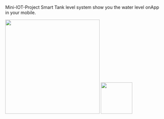 Mini-IOT-Project
Smart Tank level system show you the water level  onApp in your mobile.

<img src="[https://your-image-url.type](https://user-images.githubusercontent.com/29107541/170829414-c78198ef-e234-41bf-bb72-2e4ab427a05b.jpeg)" width="300">
<img src="[https://your-image-url.type](https://user-images.githubusercontent.com/29107541/170829414-c78198ef-e234-41bf-bb72-2e4ab427a05b.jpeg)" width="100" height="100">
